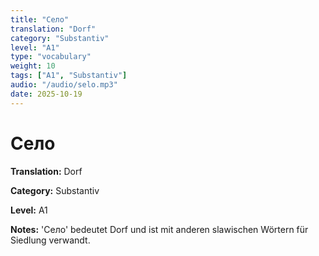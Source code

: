 ```yaml
---
title: "Село"
translation: "Dorf"
category: "Substantiv"
level: "A1"
type: "vocabulary"
weight: 10
tags: ["A1", "Substantiv"]
audio: "/audio/selo.mp3"
date: 2025-10-19
---
```


# Село

**Translation:** Dorf

**Category:** Substantiv

**Level:** A1

**Notes:** 'Село' bedeutet Dorf und ist mit anderen slawischen Wörtern für Siedlung verwandt.

